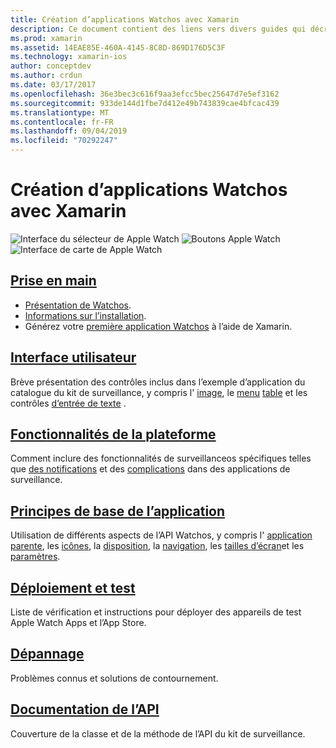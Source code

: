 ```yaml
---
title: Création d’applications Watchos avec Xamarin
description: Ce document contient des liens vers divers guides qui décrivent comment créer des applications Watchos avec Xamarin. Les guides liés abordent la prise en main, les contrôles de l’interface utilisateur Watchos, les fonctionnalités Watchos, le déploiement et le test et la résolution des problèmes.
ms.prod: xamarin
ms.assetid: 14EAE85E-460A-4145-8C8D-869D176D5C3F
ms.technology: xamarin-ios
author: conceptdev
ms.author: crdun
ms.date: 03/17/2017
ms.openlocfilehash: 36e3bec3c616f9aa3efcc5bec25647d7e5ef3162
ms.sourcegitcommit: 933de144d1fbe7d412e49b743839cae4bfcac439
ms.translationtype: MT
ms.contentlocale: fr-FR
ms.lasthandoff: 09/04/2019
ms.locfileid: "70292247"
---
```

# <a name="building-watchos-apps-with-xamarin"></a>Création d’applications Watchos avec Xamarin

![Interface du sélecteur de Apple Watch](images/watch1.png) ![Boutons Apple Watch](images/watch2.png) ![Interface de carte de Apple Watch](images/watch3.png)

<!-- watch images courtesy of http://infinitapps.com/bezel/ -->

## <a name="getting-startedioswatchosget-startedindexmd"></a>[Prise en main](~/ios/watchos/get-started/index.md)

* [Présentation de Watchos](~/ios/watchos/get-started/intro-to-watchos.md).
* [Informations sur l’installation](~/ios/watchos/get-started/installation.md).
* Générez votre [première application Watchos](~/ios/watchos/get-started/hello-watch.md) à l’aide de Xamarin.

## <a name="user-interfaceioswatchosuser-interfaceindexmd"></a>[Interface utilisateur](~/ios/watchos/user-interface/index.md)

Brève présentation des contrôles inclus dans l’exemple d’application du catalogue du kit de surveillance, y compris l' [image](~/ios/watchos/user-interface/image.md), le [menu](~/ios/watchos/user-interface/menu.md) [table](~/ios/watchos/user-interface/menu.md) et les contrôles [d’entrée de texte](~/ios/watchos/user-interface/text-input.md) .

## <a name="platform-featuresplatformindexmd"></a>[Fonctionnalités de la plateforme](platform/index.md)

Comment inclure des fonctionnalités de surveillanceos spécifiques telles que [des notifications](~/ios/watchos/platform/notifications.md) et des [complications](~/ios/watchos/platform/complications.md) dans des applications de surveillance.

## <a name="app-fundamentalsioswatchosapp-fundamentalsindexmd"></a>[Principes de base de l’application](~/ios/watchos/app-fundamentals/index.md)

Utilisation de différents aspects de l’API Watchos, y compris l' [application parente](~/ios/watchos/app-fundamentals/parent-app.md), les [icônes](~/ios/watchos/app-fundamentals/icons.md), la [disposition](~/ios/watchos/app-fundamentals/layout.md), la [navigation](~/ios/watchos/app-fundamentals/navigation.md), les [tailles d’écran](~/ios/watchos/app-fundamentals/screen-sizes.md)et les [paramètres](~/ios/watchos/app-fundamentals/settings.md).

## <a name="deployment-and-testingioswatchosdeploy-testindexmd"></a>[Déploiement et test](~/ios/watchos/deploy-test/index.md)

Liste de vérification et instructions pour déployer des appareils de test Apple Watch Apps et l’App Store.

## <a name="troubleshootingioswatchostroubleshootingmd"></a>[Dépannage](~/ios/watchos/troubleshooting.md)

Problèmes connus et solutions de contournement.

## <a name="api-documentationxrefwatchkit"></a>[Documentation de l’API](xref:WatchKit)

Couverture de la classe et de la méthode de l’API du kit de surveillance.
